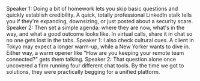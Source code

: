 Speaker 1: Doing a bit of homework lets you skip basic questions and quickly establish credibility. A quick, totally professional LinkedIn stalk tells you if they're expanding, downsizing, or just posted about a security scare.
Speaker 2: Then set a simple agenda: where they are now, what's in the way, and what a good outcome looks like. In virtual calls, share it in chat so no one gets lost in the tabs.
Speaker 1: I also check cultural cues. A client in Tokyo may expect a longer warm-up, while a New Yorker wants to dive in. Either way, a warm opener like "How are you keeping your remote team connected?" gets them talking.
Speaker 2: That question alone once uncovered a firm running four different chat tools. By the time we got to solutions, they were practically begging for a unified platform.
